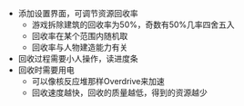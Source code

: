 * 添加设置界面，可调节资源回收率
  * 游戏拆除建筑的回收率为50%，奇数有50%几率四舍五入
  * 回收率在某个范围内随机取
  * 回收率与人物建造能力有关
* 回收过程需要小人操作，读进度条
* 回收时需要用电
  * 可以像核反应堆那样Overdrive来加速
  * 回收速度越快，回收的质量越低，得到的资源越少